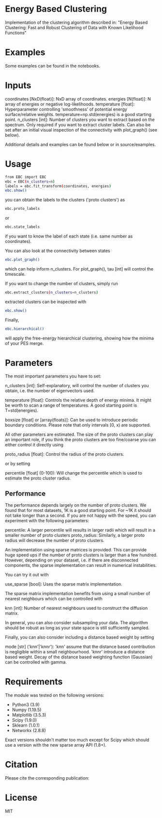 # Energy Based Clustering

Implementation of the clustering algorithm described in: 
"Energy Based Clustering: Fast and Robust Clustering of Data with Known Likelihood Functions"

# Examples

Some examples can be found in the notebooks. 

# Inputs

coordinates [NxD(float)]: NxD array of coordinates.
energies [N(float)]: N array of energies or negative log-likelihoods.
temperature [float]: Hyperparameter controlling 'smoothness' of potential energy surface/relative weights. temperature=np.std(energies) is a good starting point.
n_clusters [int]: Number of clusters you want to extract based on the spectrum. Only required if you want to extract cluster labels. Can also be set after an initial visual inspection of the connectivity with plot_graph() (see below).

Additional details and examples can be found below or in source/examples.

# Usage

```sh
from EBC import EBC
ebc = EBC(n_clusters=n) 
labels = ebc.fit_transform(coordinates, energies)
ebc.show()
```
you can obtain the labels to the clusters ('proto clusters') as

```sh
ebc.proto_labels
```
or 

```sh
ebc.state_labels
```
if you want to know the label of each state (i.e. same number as coordinates).

You can also look at the connectivity between states
```sh
ebc.plot_graph()
```
which can help inform n_clusters. For plot_graph(), tau [int] will control the timescale. 

If you want to change the number of clusters, simply run

```sh
ebc.extract_clusters(n_clusters=n_clusters)
```
extracted clusters can be inspected with

```sh
ebc.show()
```
Finally, 
```sh
ebc.hierarchical()
```
will apply the free-energy hierarchical clustering, showing how the minima of your PES merge.

# Parameters

The most important parameters you have to set:

n_clusters [int]: Self-explanatory, will control the number of clusters you obtain, i.e. the number of eigenvectors used.

temperature [float]: Controls the relative depth of energy minima. It might be worth to scan a range of temperatures. A good starting point is T=std(energies).

boxsize [float] or [array(floats)]: Can be used to introduce periodic boundary conditions. Please note that only intervals [0, x) are supported.

All other parameters are estimated. The size of the proto clusters can play an important role, if you think the proto clusters are too fine/coarse you can either control it directly using

proto_radius [float]: Control the radius of the proto clusters.

or by setting 

percentile [float] (0-100): Will change the percentile which is used to estimate the proto cluster radius.

## Performance

The performance depends largely on the number of proto clusters. We found that for most datasets, 1K is a good starting point. For ~1K it should not take longer than a second. If you are not happy with the speed, you can experiment with the following parameters:

percentile: A larger percentile will results in larger radii which will result in a smaller number of proto clusters
proto_radius: Similarly, a larger proto radius will decrease the number of proto clusters.

An implementation using sparse matrices is provided. This can provide huge speed ups if the number of proto clusters is larger than a few hundred. However, depending on your dataset, i.e. if there are disconnected components, the sparse implementation can result in numerical instabilities.

You can try it out with

use_sparse [bool]: Uses the sparse matrix implementation.

The sparse matrix implementation benefits from using a small number of nearest neighbours which can be controlled with

knn [int]: Number of nearest neighbours used to construct the diffusion matrix.

In general, you can also consider subsampling your data. The algorithm should be robust as long as your state space is still sufficiently sampled.

Finally, you can also consider including a distance based weight by setting

mode [str] ('knn'|'knnr'): 'knn' assume that the distance based contribution is negligible within a small neighbourhood. 'knnr' introduce a distance based weight. Decay of the distance based weighting function (Gaussian) can be controlled with gamma.


# Requirements

The module was tested on the following versions:
- Python3 (3.9)
- Numpy (1.19.5)
- Matplotlib (3.5.3)
- Scipy (1.9.0)
- Sklearn (1.0.1)
- Networkx (2.8.8)

Exact versions shouldn't matter too much except for Scipy which should use a version with the new sparse array API (1.8+).

# Citation
Please cite the corresponding publication:

# License
MIT

